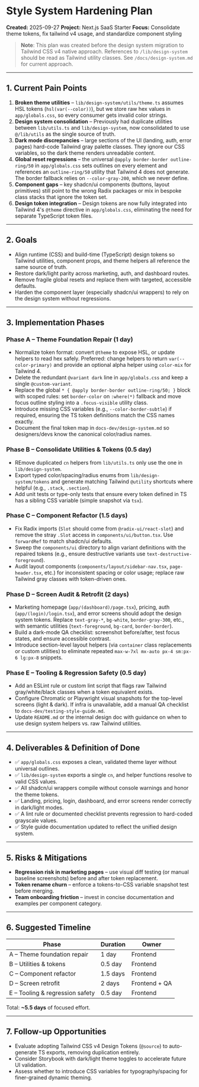 # Style System Hardening Plan

**Created:** 2025-09-27
**Project:** Next.js SaaS Starter
**Focus:** Consolidate theme tokens, fix tailwind v4 usage, and standardize component styling

> **Note**: This plan was created before the design system migration to Tailwind CSS v4 native approach.
> References to `/lib/design-system` should be read as Tailwind utility classes.
> See `/docs/design-system.md` for current approach.

---

## 1. Current Pain Points

1. **Broken theme utilities** – `lib/design-system/utils/theme.ts` assumes HSL tokens (`hsl(var(--color))`), but we store raw hex values in `app/globals.css`, so every consumer gets invalid color strings.
2. **Design system consolidation** – Previously had duplicate utilities between `lib/utils.ts` and `lib/design-system`, now consolidated to use `@/lib/utils` as the single source of truth.
3. **Dark mode discrepancies** – large sections of the UI (landing, auth, error pages) hard-code Tailwind gray palette classes. They ignore our CSS variables, so the dark theme renders unreadable content.
4. **Global reset regressions** – the universal `@apply border-border outline-ring/50` in `app/globals.css` sets outlines on every element and references an `outline-ring/50` utility that Tailwind 4 does not generate. The border fallback relies on `--color-gray-200`, which we never define.
5. **Component gaps** – key shadcn/ui components (buttons, layout primitives) still point to the wrong Radix packages or mix in bespoke class stacks that ignore the token set.
6. **Design token integration** – Design tokens are now fully integrated into Tailwind 4's `@theme` directive in `app/globals.css`, eliminating the need for separate TypeScript token files.

---

## 2. Goals

- Align runtime (CSS) and build-time (TypeScript) design tokens so Tailwind utilities, component props, and theme helpers all reference the same source of truth.
- Restore dark/light parity across marketing, auth, and dashboard routes.
- Remove fragile global resets and replace them with targeted, accessible defaults.
- Harden the component layer (especially shadcn/ui wrappers) to rely on the design system without regressions.

---

## 3. Implementation Phases

### Phase A – Theme Foundation Repair (1 day)

- Normalize token format: convert `@theme` to expose HSL, or update helpers to read hex safely. Preferred: change helpers to return `var(--color-primary)` and provide an optional alpha helper using `color-mix` for Tailwind 4.
- Delete the redundant `@variant dark` line in `app/globals.css` and keep a single `@custom-variant`.
- Replace the global `* { @apply border-border outline-ring/50; }` block with scoped rules: set `border-color` on `:where(*)` fallback and move focus outline styling into a `.focus-visible` utility class.
- Introduce missing CSS variables (e.g., `--color-border-subtle`) if required, ensuring the TS token definitions match the CSS names exactly.
- Document the final token map in `docs-dev/design-system.md` so designers/devs know the canonical color/radius names.

### Phase B – Consolidate Utilities & Tokens (0.5 day)

- REmove duplicated `cn` helpers from `lib/utils.ts` only use the one in `lib/design-system`.
- Export typed color/spacing/radius enums from `lib/design-system/tokens` and generate matching Tailwind `@utility` shortcuts where helpful (e.g., `.stack`, `.section`).
- Add unit tests or type-only tests that ensure every token defined in TS has a sibling CSS variable (simple snapshot via `tsx`).

### Phase C – Component Refactor (1.5 days)

- Fix Radix imports (`Slot` should come from `@radix-ui/react-slot`) and remove the stray `.Slot` access in `components/ui/button.tsx`. Use `forwardRef` to match shadcn/ui defaults.
- Sweep the `components/ui` directory to align variant definitions with the repaired tokens (e.g., ensure destructive variants use `text-destructive-foreground`).
- Audit layout components (`components/layout/sidebar-nav.tsx`, `page-header.tsx`, etc.) for inconsistent spacing or color usage; replace raw Tailwind gray classes with token-driven ones.

### Phase D – Screen Audit & Retrofit (2 days)

- Marketing homepage (`app/(dashboard)/page.tsx`), pricing, auth (`app/(login)/login.tsx`), and error screens should adopt the design system tokens. Replace `text-gray-*`, `bg-white`, `border-gray-300`, etc., with semantic utilities (`text-foreground`, `bg-card`, `border-border`).
- Build a dark-mode QA checklist: screenshot before/after, test focus states, and ensure accessible contrast.
- Introduce section-level layout helpers (via `container` class replacements or custom utilities) to eliminate repeated `max-w-7xl mx-auto px-4 sm:px-6 lg:px-8` snippets.

### Phase E – Tooling & Regression Safety (0.5 day)

- Add an ESLint rule or custom lint script that flags raw Tailwind gray/white/black classes when a token equivalent exists.
- Configure Chromatic or Playwright visual snapshots for the top-level screens (light & dark). If infra is unavailable, add a manual QA checklist to `docs-dev/testing-style-guide.md`.
- Update `README.md` or the internal design doc with guidance on when to use design system helpers vs. raw Tailwind utilities.

---

## 4. Deliverables & Definition of Done

- ✅ `app/globals.css` exposes a clean, validated theme layer without universal outlines.
- ✅ `lib/design-system` exports a single `cn`, and helper functions resolve to valid CSS values.
- ✅ All shadcn/ui wrappers compile without console warnings and honor the theme tokens.
- ✅ Landing, pricing, login, dashboard, and error screens render correctly in dark/light modes.
- ✅ A lint rule or documented checklist prevents regression to hard-coded grayscale values.
- ✅ Style guide documentation updated to reflect the unified design system.

---

## 5. Risks & Mitigations

- **Regression risk in marketing pages** – use visual diff testing (or manual baseline screenshots) before and after token replacement.
- **Token rename churn** – enforce a tokens-to-CSS variable snapshot test before merging.
- **Team onboarding friction** – invest in concise documentation and examples per component category.

---

## 6. Suggested Timeline

| Phase                           | Duration | Owner         |
| ------------------------------- | -------- | ------------- |
| A – Theme foundation repair     | 1 day    | Frontend      |
| B – Utilities & tokens          | 0.5 day  | Frontend      |
| C – Component refactor          | 1.5 days | Frontend      |
| D – Screen retrofit             | 2 days   | Frontend + QA |
| E – Tooling & regression safety | 0.5 day  | Frontend      |

Total: **~5.5 days** of focused effort.

---

## 7. Follow-up Opportunities

- Evaluate adopting Tailwind CSS v4 Design Tokens (`@source`) to auto-generate TS exports, removing duplication entirely.
- Consider Storybook with dark/light theme toggles to accelerate future UI validation.
- Assess whether to introduce CSS variables for typography/spacing for finer-grained dynamic theming.
